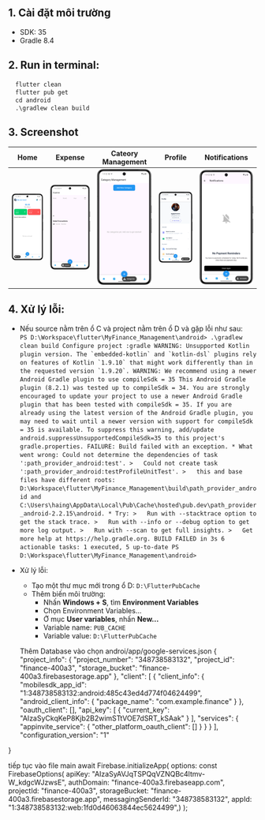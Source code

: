 ## 1. Cài đặt môi trường
- SDK: 35
- Gradle 8.4

## 2. Run in terminal: 
```
  flutter clean
  flutter pub get
  cd android
  .\gradlew clean build
  ```

## 3. Screenshot
| Home                                | Expense                                   | Cateory Management                              | Profile                                   | Notifications                                         |
|-------------------------------------------------|-------------------------------------------------|-------------------------------------------------|-------------------------------------------------|-------------------------------------------------------|
| ![Home](assets/screenshot/home.png) | ![Expense](assets/screenshot/expense.png) | ![Categories](assets/screenshot/categories.png) | ![Profile](assets/screenshot/profile.png) | ![Notifications](assets/screenshot/notifications.png) |

## 4. Xử lý lỗi: 
- Nếu source nằm trên ổ C và project nằm trên ổ D và gặp lỗi như sau:``` 
    PS D:\Workspace\flutter\MyFinance_Management\android> .\gradlew clean build
    Configure project :gradle
    WARNING: Unsupported Kotlin plugin version.
    The `embedded-kotlin` and `kotlin-dsl` plugins rely on features of Kotlin `1.9.10` that might work differently than in the requested version `1.9.20`.
    WARNING: We recommend using a newer Android Gradle plugin to use compileSdk = 35
    This Android Gradle plugin (8.2.1) was tested up to compileSdk = 34.
    You are strongly encouraged to update your project to use a newer
    Android Gradle plugin that has been tested with compileSdk = 35.
    If you are already using the latest version of the Android Gradle plugin,
    you may need to wait until a newer version with support for compileSdk = 35 is available.
    To suppress this warning, add/update android.suppressUnsupportedCompileSdk=35 to this project's gradle.properties.
    FAILURE: Build failed with an exception.
        * What went wrong:
          Could not determine the dependencies of task ':path_provider_android:test'.
        >   Could not create task ':path_provider_android:testProfileUnitTest'.
        >   this and base files have different roots: D:\Workspace\flutter\MyFinance_Management\build\path_provider_android and C:\Users\haing\AppData\Local\Pub\Cache\hosted\pub.dev\path_provider_android-2.2.15\android.
        * Try:
        >   Run with --stacktrace option to get the stack trace.
        >   Run with --info or --debug option to get more log output.
        >   Run with --scan to get full insights.
        >   Get more help at https://help.gradle.org.
        BUILD FAILED in 3s
        6 actionable tasks: 1 executed, 5 up-to-date
        PS D:\Workspace\flutter\MyFinance_Management\android>```
- Xử lý lỗi:
  - Tạo một thư mục mới trong ổ D: ```D:\FlutterPubCache```
  - Thêm biến môi trường: 
    - Nhấn **Windows + S**, tìm **Environment Variables** 
    - Chọn Environment Variables... 
    - Ở mục **User variables**, nhấn **New...** 
    - Variable name: ```PUB_CACHE``` 
    - Variable value: ```D:\FlutterPubCache```
   
  Thêm Database  vào
  chọn androi/app/google-services.json
  {
  "project_info": {
    "project_number": "348738583132",
    "project_id": "finance-400a3",
    "storage_bucket": "finance-400a3.firebasestorage.app"
  },
  "client": [
    {
      "client_info": {
        "mobilesdk_app_id": "1:348738583132:android:485c43ed4d774f04624499",
        "android_client_info": {
          "package_name": "com.example.finance"
        }
      },
      "oauth_client": [],
      "api_key": [
        {
          "current_key": "AIzaSyCkqKeP8Kjb2B2wimSTtVOE7dSRT_kSAak"
        }
      ],
      "services": {
        "appinvite_service": {
          "other_platform_oauth_client": []
        }
      }
    }
  ],
  "configuration_version": "1"

}

tiếp tục vào file main
await Firebase.initializeApp(
      options: const FirebaseOptions(
         apiKey: "AIzaSyAVJqTSPQqVZNQBc4ltmv-W_kdgcWJzwsE",
  authDomain: "finance-400a3.firebaseapp.com",
  projectId: "finance-400a3",
  storageBucket: "finance-400a3.firebasestorage.app",
  messagingSenderId: "348738583132",
  appId: "1:348738583132:web:1fd0d46063844ec5624499",)
    );



  
